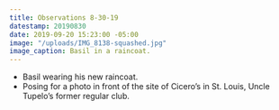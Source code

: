 ```yaml
---
title: Observations 8-30-19
datestamp: 20190830
date: 2019-09-20 15:23:00 -05:00
image: "/uploads/IMG_8138-squashed.jpg"
image_caption: Basil in a raincoat.
---
```


- Basil wearing his new raincoat.
- Posing for a photo in front of the site of Cicero’s in St. Louis, Uncle Tupelo’s former regular club.
